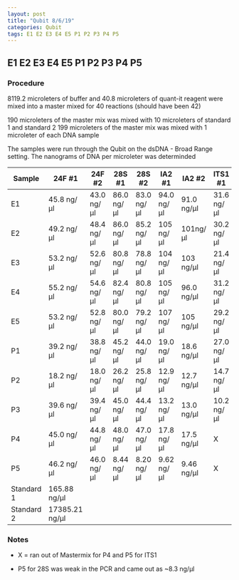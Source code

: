 ```yaml
---
layout: post
title: "Qubit 8/6/19"
categories: Qubit
tags: E1 E2 E3 E4 E5 P1 P2 P3 P4 P5 
---
```


## E1 E2 E3 E4 E5 P1 P2 P3 P4 P5

### Procedure

8119.2 microleters of buffer and 40.8 microleters of quant-it reagent were mixed into a master mixed
for 40 reactions (should have been 42)

190 microleters of the master mix was mixed with 10 microleters of standard 1 and standard 2
199 microleters of the master mix was mixed with 1 microleter of each DNA sample 

The samples were run through the Qubit on the dsDNA - Broad Range setting.
The nanograms of DNA per microleter was determinded 

|Sample|24F #1|24F #2|28S #1|28S #2|IA2 #1|IA2 #2|ITS1 #1|ITS1 #2| 
|--|-------|--------|--------|--------|--------|--------|--------|--------|
|E1|45.8 ng/μl|43.0 ng/μl|86.0 ng/μl|83.0 ng/μl|94.0 ng/μl|91.0 ng/μl|31.6 ng/μl|31.0 ng/μl|
|E2|49.2 ng/μl|48.4 ng/μl|86.0 ng/μl|85.2 ng/μl|105 ng/μl|101ng/μl|30.2 ng/μl|29.6 ng/μl|
|E3|53.2 ng/μl|52.6 ng/μl|80.8 ng/μl|78.8 ng/μl|104 ng/μl|103 ng/μl|21.4 ng/μl|21.0 ng/μl|
|E4|55.2 ng/μl|54.6 ng/μl|82.4 ng/μl|80.8 ng/μl|105 ng/μl|96.0 ng/μl|31.2 ng/μl|30.6 ng/μl|
|E5|53.2 ng/μl|52.8 ng/μl|80.0 ng/μl|79.2 ng/μl|107 ng/μl|105 ng/μl|29.2 ng/μl|28.8 ng/μl|
|P1|39.2 ng/μl|38.8 ng/μl|45.2 ng/μl|44.0 ng/μl|19.0 ng/μl|18.6 ng/μl|27.0 ng/μl|26.6 ng/μl|
|P2|18.2 ng/μl|18.0 ng/μl|26.2 ng/μl|25.8 ng/μl|12.9 ng/μl|12.7 ng/μl|14.7 ng/μl|14.5 ng/μl|
|P3|39.6 ng/μl|39.4 ng/μl|45.0 ng/μl|44.4 ng/μl|13.2 ng/μl|13.0 ng/μl|10.2 ng/μl|10.1 ng/μl|
|P4|45.0 ng/μl|44.8 ng/μl|48.0 ng/μl|47.0 ng/μl|17.8 ng/μl|17.5 ng/μl|X|X|
|P5|46.2 ng/μl|46.0 ng/μl|8.44 ng/μl|8.20 ng/μl|9.62 ng/μl|9.46 ng/μl|X|X|
|Standard 1|165.88 ng/μl|
|Standard 2|17385.21 ng/μl|

### Notes

* X = ran out of Mastermix for P4 and P5 for ITS1

* P5 for 28S was weak in the PCR and came out as ~8.3 ng/μl 

